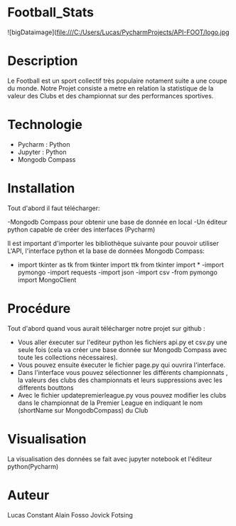 # Football_Stats

![bigDataimage]([file:///C:/Users/Lucas/PycharmProjects/API-FOOT/logo.jpg](https://www.google.com/search?q=image+foot&&tbm=isch&ved=2ahUKEwiWn_TYkeb8AhVoTaQEHUsbD_gQ2-cCegQIABAA&oq=image+foot&gs_lcp=CgNpbWcQAzIFCAAQgAQyBQgAEIAEMgUIABCABDIFCAAQgAQyBQgAEIAEMgUIABCABDIFCAAQgAQyBQgAEIAEMgUIABCABDIFCAAQgAQ6BwgjEOoCECc6BAgjECc6CAgAEIAEELEDOgQIABBDOgcIABCxAxBDUN4LWMc8YPpCaAFwAHgAgAFgiAGbB5IBAjExmAEAoAEBqgELZ3dzLXdpei1pbWewAQrAAQE&sclient=img&ei=DevSY9bkF-iakdUPy7a8wA8&bih=722&biw=1536#imgrc=B0TaIWXbts0PcM)


# Description 

Le Football est un sport collectif très populaire notament suite a une coupe du monde.
Notre Projet consiste a metre en relation la statistique de la valeur des Clubs et des championnat sur des performances sportives.


# Technologie

- Pycharm : Python
- Jupyter : Python
- Mongodb Compass

# Installation
Tout d'abord il faut télécharger:

-Mongodb Compass pour obtenir une base de donnée en local
-Un éditeur python capable de créer des interfaces (Pycharm)

Il est important d'importer les bibliothèque suivante pour pouvoir utiliser L'API, l'interface python et la base de données Mongodb Compass:

- import tkinter as tk
  from tkinter import ttk
  from tkinter import *
-import pymongo
-import requests
-import json
-import csv
-from pymongo import MongoClient

# Procédure

Tout d'abord quand vous aurait télécharger notre projet sur github :
- Vous aller éxecuter sur l'editeur python les fichiers api.py et csv.py une seule fois (cela va créer une base donnée sur Mongodb Compass avec toute les collections nécessaires).   
- Vous pouvez ensuite éxecuter le fichier page.py qui ouvrira l'interface.
- Dans l'interface vous pouvez sélectionner les différents championnats , la valeurs des clubs des championnats et leurs suppressions avec les differents bouttons
- Avec le fichier updatepremierleague.py vous pouvez modifier les clubs dans le championnat de la Premier League en indiquant le nom (shortName sur MongodbCompass) du Club

# Visualisation

La visualisation des données se fait avec jupyter notebook et l'éditeur python(Pycharm)

# Auteur

Lucas Constant
Alain Fosso
Jovick Fotsing




